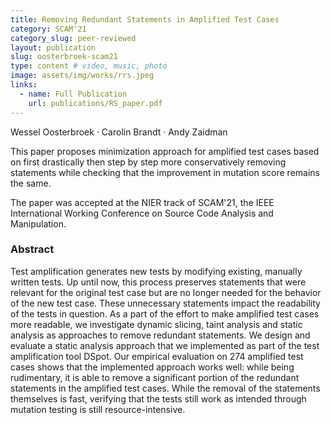```yaml
---
title: Removing Redundant Statements in Amplified Test Cases
category: SCAM'21
category_slug: peer-reviewed
layout: publication
slug: oosterbroek-scam21
type: content # video, music, photo
image: assets/img/works/rrs.jpeg
links:
  - name: Full Publication
    url: publications/RS_paper.pdf
---
```


Wessel Oosterbroek · Carolin Brandt · Andy Zaidman

This paper proposes minimization approach for amplified test cases based on first drastically then step by step more conservatively removing statements while checking that the improvement in mutation score remains the same.

The paper was accepted at the NIER track of SCAM'21, the IEEE International Working Conference on Source Code Analysis and Manipulation.

### Abstract
Test amplification generates new tests by modifying existing, manually written tests. Up until now, this process preserves statements that were relevant for the original test case but are no longer needed for the behavior of the new test case. These unnecessary statements impact the readability of the tests in question. As a part of the effort to make amplified test cases more readable, we investigate dynamic slicing, taint analysis and static analysis as approaches to remove redundant statements. We design and evaluate a static analysis approach that we implemented as part of the test amplification tool DSpot. Our empirical evaluation on 274 amplified test cases shows that the implemented approach works well: while being rudimentary, it is able to remove a significant portion of the redundant statements in the amplified test cases. While the removal of the statements themselves is fast, verifying that the tests still work as intended through mutation testing is still resource-intensive.
